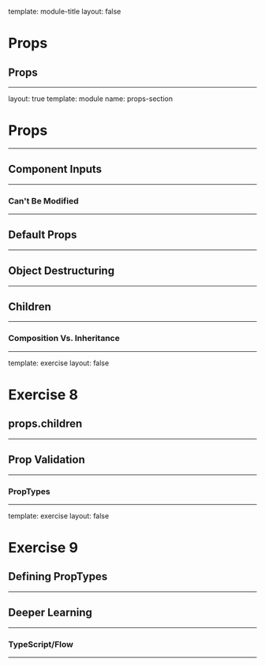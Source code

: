 
template: module-title
layout: false

# Props
## Props

---

layout: true
template: module
name: props-section

# Props

---

## Component Inputs

---

### Can't Be Modified

---

## Default Props

---

## Object Destructuring

---

## Children

---

### Composition Vs. Inheritance

---
template: exercise
layout: false

# Exercise 8
## props.children

---

## Prop Validation

---

### PropTypes

---
template: exercise
layout: false

# Exercise 9
## Defining PropTypes

---

## Deeper Learning

---

### TypeScript/Flow

---
